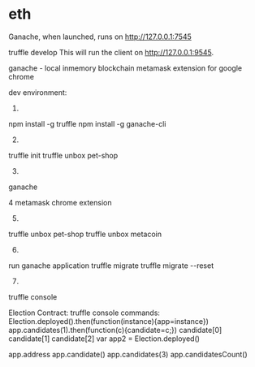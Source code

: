 # eth

Ganache, when launched, runs on http://127.0.0.1:7545

truffle develop
This will run the client on http://127.0.0.1:9545.


ganache - local inmemory blockchain
metamask extension for google chrome

dev environment:

1.
npm install -g truffle
npm install -g ganache-cli

2.
truffle init
truffle unbox pet-shop

3.
ganache

4
metamask chrome extension

5.
truffle unbox pet-shop
truffle unbox metacoin

6.
run ganache application
truffle migrate
truffle migrate --reset

7. 
truffle console




Election Contract:
truffle console commands:
Election.deployed().then(function(instance){app=instance})
app.candidates(1).then(function(c){candidate=c;})
candidate[0]
candidate[1]
candidate[2]
var app2 = Election.deployed()

app.address
app.candidate()
app.candidates(3)
app.candidatesCount()
